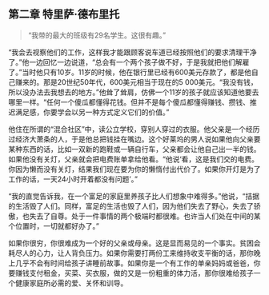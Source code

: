 ## 第二章 特里萨·德布里托

> “我带的最大的班级有29名学生。这很有趣。”

“我会去视察他们的工作，这样我才能跟顾客说车道已经按照他们的要求清理干净了。”他一边回忆一边说道，“总会有一个两个孩子做不好，于是我就把他们解雇了。”当时他只有10岁。11岁的时候，他在银行里已经有600美元存款了，都是他自己赚来的。那是20世纪50年代，600美元相当于现在的5 000美元。“我没有钱，所以没办法去我想去的地方。”他耸了耸肩，仿佛一个11岁的孩子就应该知道他要去哪里一样。“任何一个傻瓜都懂得花钱。但并不是每个傻瓜都懂得赚钱、攒钱、推迟满足感，你要学会以另一种方式定义它们的价值。”

他住在所谓的“混合社区”中，读公立学校，穿别人穿过的衣服。他父亲是一个经历过经济大萧条的人，于是他总把钱挂在嘴边。这个好莱坞的男人说如果他向父亲要某种东西的话，比如一双新的跑鞋或一辆自行车，父亲都会让他自己出一半的钱。如果他没有关灯，父亲就会把电费账单拿给他看。“他说‘看，这是我们交的电费。你因为懒而没有关灯，结果我们现在要为你的懒惰付出代价了。如果你开灯是为了工作的话，一天24小时开着都没有问题’。”

“我的直觉告诉我，在一个富足的家庭里养孩子比人们想象中难得多。”他说，“拮据的生活毁了人们。同样，富足的生活也毁了人们，因为他们失去了野心，失去了骄傲，也失去了自尊。处于一件事情的两个极端时都很难。也许当人们处在中间的某个位置时，一切就都好办了。”

如果你很穷，你很难成为一个好的父亲或母亲。这是显而易见的一个事实。贫困会耗尽人的心力，让人背负压力。如果你需要打两份工来维持收支平衡的话，那你晚上几乎不会有时间给孩子讲睡前故事。如果你是一个有工作的单亲妈妈或爸爸，你要赚钱支付租金，买菜、买衣服，做的又是一份粗重的体力活，那你很难给孩子一个健康家庭所必需的爱、关怀和训导。